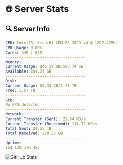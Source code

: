 # 🌐 Server Stats
## 🔍 Server Info
```yaml
CPU: Intel(R) Xeon(R) CPU E5-2699 v4 @ 1262.47MHz
CPU Usage: 0.80%
Cores: 44P | 88T
-----------------------------------
Memory:
Current Usage: 145.59 GB/503.74 GB
Available: 354.73 GB
-----------------------------------
Disk:
Current Usage: 60.34 GB/1.71 TB
Free: 1.57 TB
-----------------------------------
GPU:
No GPU detected
-----------------------------------
Network:
Current Transfer (Sent): 22.54 MB/s
Current Transfer (Received): 111.11 KB/s
Total Sent: 24.55 TB
Total Received: 220.28 GB
-----------------------------------
Uptime:
15d 12h 17m 45s
```
![GitHub Stats](https://img.shields.io/badge/Updated-2025-03-23_09:40:34-blue)